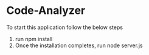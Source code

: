 # Code-Analyzer

To start this application follow the below steps
1. run npm install
2. Once the installation completes, run node server.js
